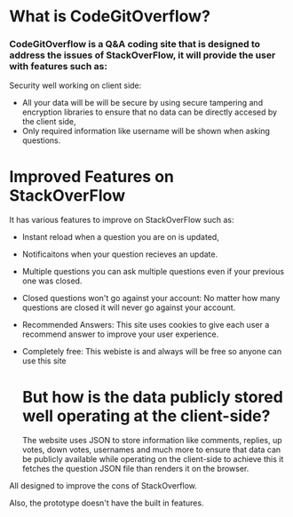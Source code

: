 # What is CodeGitOverflow?
### CodeGitOverflow is a Q&A coding site that is designed to address the issues of StackOverFlow, it will provide the user with features such as:
 Security well working on client side:

  * All your data will be will be secure by using secure tampering and encryption libraries to ensure that no data can be directly accesed by the client side,
  * Only required information like username will be shown when asking questions.

# Improved Features on StackOverFlow
It has various features to improve on StackOverFlow such as:
* Instant reload when a question you are on is updated,
* Notificaitons when your question recieves an update.
* Multiple questions
 you can ask multiple questions even if your previous one was closed.
* Closed questions won't go against your account:
  No matter how many questions are closed it will never go against your account.
* Recommended Answers:
   This site uses cookies to give each user a recommend answer to improve your user experience.
* Completely free:
    This webiste is and always will be free so anyone can use this site

  # But how is the data publicly stored well operating at the client-side?
  The website uses JSON to store information like comments, replies, up votes, down votes, usernames and much more to ensure that data can be publicly available while operating on the client-side to achieve this it fetches the question JSON file than renders it on the browser.
  
All designed to improve the cons of StackOverflow.

Also, the prototype doesn't have the built in features.
